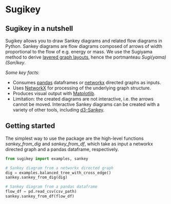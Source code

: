 # Sugikey

## Sugikey in a nutshell

Sugikey allows you to draw Sankey diagrams and related flow diagrams in Python.
Sankey diagrams are flow diagrams composed of arrows of width proportional to the flow of e.g. energy or mass. We use the Sugiyama method to derive [layered graph layouts](https://en.wikipedia.org/wiki/Layered_graph_drawing), hence the portmanteau _Sugi(yama)(San)key_.

*Some key facts*:

* Consumes [pandas](https://pandas.pydata.org/) dataframes or [networkx](https://networkx.org/) directed graphs as inputs.
* Uses [NetworkX](https://networkx.org/) for processing of the underlying graph structure.
* Produces visual output with [Matplotlib](https://matplotlib.org/).
* Limitation: the created diagrams are not interactive, i.e. the arrows cannot be moved. Interactive Sankey diagrams can be created with a variety of other tools, including [d3-Sankey](https://github.com/d3/d3-sankey).


## Getting started

The simplest way to use the package are the high-level functions _sankey_from_dig_ and _sankey_from_df_, which take as input a networkx directed graph and a pandas dataframe, respectively.

```python
from sugikey import examples, sankey

# Sankey diagram from a networkx directed graph
dig = examples.balanced_tree_with_cross_edge()
sankey.sankey_from_dig(dig)

# Sankey diagram from a pandas dataframe
flow_df = pd.read_csv(csv_path)
sankey.sankey_from_df(flow_df)
```
